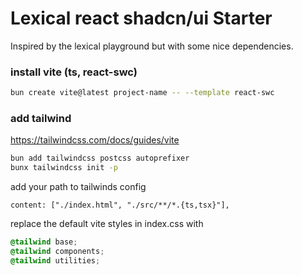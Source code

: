 # Lexical react shadcn/ui Starter

Inspired by the lexical playground but with some nice dependencies.

### install vite (ts, react-swc)

```sh
bun create vite@latest project-name -- --template react-swc
```

### add tailwind

https://tailwindcss.com/docs/guides/vite

```sh
bun add tailwindcss postcss autoprefixer
bunx tailwindcss init -p
```

add your path to tailwinds config

```
content: ["./index.html", "./src/**/*.{ts,tsx}"],
```

replace the default vite styles in index.css with

```css
@tailwind base;
@tailwind components;
@tailwind utilities;
```
